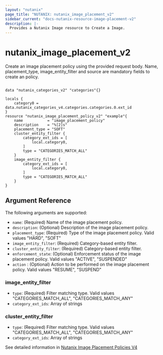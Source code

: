 ```yaml
---
layout: "nutanix"
page_title: "NUTANIX: nutanix_image_placement_v2"
sidebar_current: "docs-nutanix-resource-image-placement-v2"
description: |-
  Provides a Nutanix Image resource to Create a Image.
---
```


# nutanix_image_placement_v2

Create an image placement policy using the provided request body. Name, placement_type, image_entity_filter and source are mandatory fields to create an policy.


```hcl

data "nutanix_categories_v2" "categories"{}

locals {
	category0 = data.nutanix_categories_v4.categories.categories.0.ext_id
}
resource "nutanix_image_placement_policy_v2" "example"{
	name           = "image_placement_policy"
	description    = "%[2]s"
	placement_type = "SOFT"
	cluster_entity_filter {
		category_ext_ids = [
			local.category0,
		]
		type = "CATEGORIES_MATCH_ALL"
	}
	image_entity_filter {
		category_ext_ids = [
			local.category0,
		]
		type = "CATEGORIES_MATCH_ALL"
	}
}
```

## Argument Reference

The following arguments are supported:
* `name`: (Required) Name of the image placement policy.
* `description`: (Optional) Description of the image placement policy.
* `placement_type`: (Required) Type of the image placement policy. Valid values "HARD", "SOFT"
* `image_entity_filter`: (Required) Category-based entity filter.
* `cluster_entity_filter`: (Required) Category-based entity filter.
* `enforcement_state`: (Optional) Enforcement status of the image placement policy. Valid values "ACTIVE", "SUSPENDED"
* `action` : (Optional) Action to be performed on the image placement policy. Valid values "RESUME", "SUSPEND"

### image_entity_filter
* `type`: (Required) Filter matching type. Valid values "CATEGORIES_MATCH_ALL", "CATEGORIES_MATCH_ANY"
* `category_ext_ids`: Array of strings

### cluster_entity_filter
* `type`: (Required) Filter matching type. Valid values "CATEGORIES_MATCH_ALL", "CATEGORIES_MATCH_ANY"
* `category_ext_ids`: Array of strings


See detailed information in [Nutanix Image Placement Policies V4](https://developers.nutanix.com/api-reference?namespace=vmm&version=v4.0)